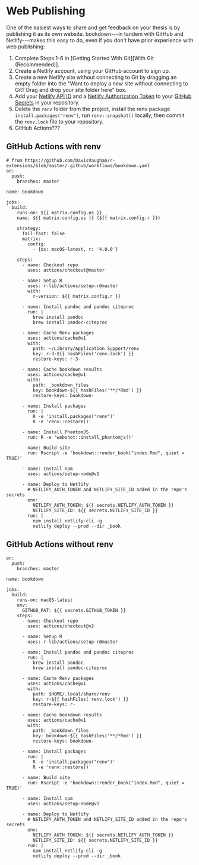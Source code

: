 # Web Publishing

One of the easiest ways to share and get feedback on your thesis is by publishing it as its own website. bookdown---in tandem with GitHub and Netlify---makes this easy to do, even if you don't have prior experience with web publishing:

1. Complete Steps 1-6 in [Getting Started With Git][With Git (Recommended)].
2. Create a Netlify account, using your GitHub account to sign up.
3. Create a new Netlify site without connecting to Git by dragging an empty folder into the "Want to deploy a new site without connecting to Git? Drag and drop your site folder here" box.
4. Add your [Netlify API ID](https://docs.netlify.com/cli/get-started/#link-with-an-environment-variable) and a [Netlify Authorization Token](https://docs.netlify.com/cli/get-started/#obtain-a-token-in-the-netlify-ui) to your [GitHub Secrets](https://docs.github.com/en/actions/configuring-and-managing-workflows/creating-and-storing-encrypted-secrets) in your repository.
5. Delete the `renv` folder from the project, install the renv package `install.packages("renv")`, run `renv::snapshot()` locally, then commit the `renv.lock` file to your repository.
6. GitHub Actions???

## GitHub Actions with renv

```{}
# from https://github.com/DavisVaughan/r-extensions/blob/master/.github/workflows/bookdown.yaml
on:
  push:
    branches: master

name: bookdown

jobs:
  build:
    runs-on: ${{ matrix.config.os }}
    name: ${{ matrix.config.os }} (${{ matrix.config.r }})

    strategy:
      fail-fast: false
      matrix:
        config:
          - {os: macOS-latest, r: '4.0.0'}
    
    steps:
      - name: Checkout repo
        uses: actions/checkout@master

      - name: Setup R
        uses: r-lib/actions/setup-r@master
        with:
          r-version: ${{ matrix.config.r }}

      - name: Install pandoc and pandoc citeproc
        run: |
          brew install pandoc
          brew install pandoc-citeproc
      
      - name: Cache Renv packages
        uses: actions/cache@v1
        with:
          path: ~/Library/Application Support/renv
          key: r-3-${{ hashFiles('renv.lock') }}
          restore-keys: r-3-

      - name: Cache bookdown results
        uses: actions/cache@v1
        with:
          path: _bookdown_files
          key: bookdown-${{ hashFiles('**/*Rmd') }}
          restore-keys: bookdown-

      - name: Install packages
        run: |
          R -e 'install.packages("renv")'
          R -e 'renv::restore()'
          
      - name: Install PhantomJS
        run: R -e 'webshot::install_phantomjs()'
      
      - name: Build site
        run: Rscript -e 'bookdown::render_book("index.Rmd", quiet = TRUE)'

      - name: Install npm
        uses: actions/setup-node@v1

      - name: Deploy to Netlify
        # NETLIFY_AUTH_TOKEN and NETLIFY_SITE_ID added in the repo's secrets
        env:
          NETLIFY_AUTH_TOKEN: ${{ secrets.NETLIFY_AUTH_TOKEN }}
          NETLIFY_SITE_ID: ${{ secrets.NETLIFY_SITE_ID }}
        run: |
          npm install netlify-cli -g
          netlify deploy --prod --dir _book
```

## GitHub Actions without renv

```{}
on:
  push:
    branches: master

name: bookdown

jobs:
  build:
    runs-on: macOS-latest
    env:
      GITHUB_PAT: ${{ secrets.GITHUB_TOKEN }}
    steps:
      - name: Checkout repo
        uses: actions/checkout@v2

      - name: Setup R
        uses: r-lib/actions/setup-r@master

      - name: Install pandoc and pandoc citeproc
        run: |
          brew install pandoc
          brew install pandoc-citeproc

      - name: Cache Renv packages
        uses: actions/cache@v1
        with:
          path: $HOME/.local/share/renv
          key: r-${{ hashFiles('renv.lock') }}
          restore-keys: r-

      - name: Cache bookdown results
        uses: actions/cache@v1
        with:
          path: _bookdown_files
          key: bookdown-${{ hashFiles('**/*Rmd') }}
          restore-keys: bookdown-

      - name: Install packages
        run: |
          R -e 'install.packages("renv")'
          R -e 'renv::restore()'

      - name: Build site
        run: Rscript -e 'bookdown::render_book("index.Rmd", quiet = TRUE)'

      - name: Install npm
        uses: actions/setup-node@v1

      - name: Deploy to Netlify
        # NETLIFY_AUTH_TOKEN and NETLIFY_SITE_ID added in the repo's secrets
        env:
          NETLIFY_AUTH_TOKEN: ${{ secrets.NETLIFY_AUTH_TOKEN }}
          NETLIFY_SITE_ID: ${{ secrets.NETLIFY_SITE_ID }}
        run: |
          npm install netlify-cli -g
          netlify deploy --prod --dir _book
```
